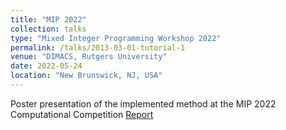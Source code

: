 ```yaml
---
title: "MIP 2022"
collection: talks
type: "Mixed Integer Programming Workshop 2022"
permalink: /talks/2013-03-01-tutorial-1
venue: "DIMACS, Rutgers University"
date: 2022-05-24
location: "New Brunswick, NJ, USA"
---
```


Poster presentation of the implemented method at the MIP 2022 Computational Competition [Report](https://arxiv.org/pdf/2206.01857.pdf)
